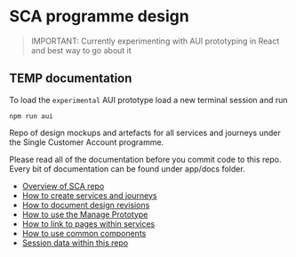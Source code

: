 # SCA programme design

> IMPORTANT: Currently experimenting with AUI prototyping in React and best way to go about it

## TEMP documentation

To load the `experimental` AUI prototype load a new terminal session and run

```
npm run aui
```
 
Repo of design mockups and artefacts for all services and journeys under the Single Customer Account programme.

Please read all of the documentation before you commit code to this repo.
Every bit of documentation can be found under app/docs folder.

- [Overview of SCA repo](app/docs/overview.md)
- [How to create services and journeys](app/docs/services.md)
- [How to document design revisions](app/docs/revisions.md)
- [How to use the Manage Prototype](app/docs/manage-your-prototype.md)
- [How to link to pages within services](app/docs/linking.md)
- [How to use common components](app/docs/common.md)
- [Session data within this repo](app/docs/sessions.md)

